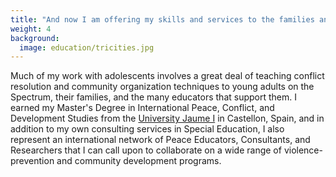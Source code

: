 ```yaml
---
title: "And now I am offering my skills and services to the families and communities of the Pacific Northwest"
weight: 4
background:
  image: education/tricities.jpg
---
```

Much of my work with adolescents involves a great deal of teaching conflict resolution and community organization techniques to young adults on the Spectrum, their families, and the many educators that support them. I earned my Master's Degree in International Peace, Conflict, and Development Studies from the [University Jaume I](https://www.uji.es/estudis/oferta/base/masters/actual/centre/fchs/pau-2013/) in Castellon, Spain, and in addition to my own consulting services in Special Education, I also represent an international network of Peace Educators, Consultants, and Researchers that I can call upon to collaborate on a wide range of violence-prevention and community development programs.
